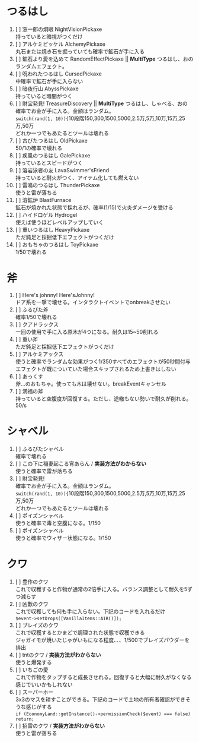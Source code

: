 # つるはし

1. [ ] 窓一郎の炯眼 NightVisionPickaxe<br>
持っていると暗視がつくだけ
2. [ ] アルケミピッケル AlchemyPickaxe<br>
丸石または焼き石を掘っていても確率で鉱石が手に入る
3. [ ] 鉱石より愛を込めて RandomEffectPickaxe || **MultiType** つるはし、おの<br>
ランダムエフェクト。
4. [ ] 呪われたつるはし CursedPickaxe<br>
中確率で鉱石が手に入らない
5. [ ] 暗夜行山 AbyssPickaxe<br>
持っていると暗闇がつく
6. [ ] 財宝発見! TreasureDiscovery || **MultiType** つるはし、しゃべる、おの<br>
確率でお金が手に入る。金額はランダム。<br>
`switch(rand(1, 10)){`10段階150,300,1500,5000,2.5万,5万,10万,15万,25万,50万<br>
どれか一つでもあたるとツールは壊れる
7. [ ] 古びたつるはし OldPickaxe<br>
50/1の確率で壊れる
8. [ ] 疾風のつるはし GalePickaxe<br>
持っているとスピードがつく
9. [ ] 溶岩泳者の友 LavaSwimmer'sFriend<br>
持っていると耐火がつく、アイテム化しても燃えない
10. [ ] 雷鳴のつるはし ThunderPickaxe<br>
使うと雷が落ちる
11. [ ] 溶鉱炉 BlastFurnace<br>
鉱石が焼かれた状態で採れるが、確率(1/15)で火炎ダメージを受ける
12. [ ] ハイドロゲル Hydrogel<br>
使えば使うほどレベルアップしていく
13. [ ] 重いつるはし HeavyPickaxe<br>
ただ鈍足と採掘低下エフェクトがつくだけ
14. [ ] おもちゃのつるはし ToyPickaxe<br>
1/50で壊れる
# 斧
1. [ ] Here's johnny! Here'sJohnny!<br>
ドア系を一撃で壊せる。インタラクトイベントでonbreakさせたい
2. [ ] ふるびた斧<br>
確率1/50で壊れる
3. [ ] クアドラックス<br>
一回の使用で手に入る原木が4つになる。耐久は15~50削れる
4. [ ] 重い斧<br>
ただ鈍足と採掘低下エフェクトがつくだけ
5. [ ] アルケミアックス<br>
使うと確率でランダムな効果がつく1/350すべてのエフェクトが50秒間付与<br>
エフェクトが既についていた場合スキップされるため上書きはしない
6. [ ] あっくす<br>
斧...のおもちゃ。使っても木は壊せない。breakEventキャンセル
7. [ ] 満福の斧<br>
持っていると空腹度が回復する。ただし、途轍もない勢いで耐久が削れる。50/s
# シャベル
1. [ ] ふるびたシャベル<br>
確率で壊れる
2. [ ] この下に稲妻起こる宵あらん / **実装方法がわからない**<br>
使うと確率で雷が落ちる
3. [ ] 財宝発見!<br>
確率でお金が手に入る。金額はランダム。<br>
`switch(rand(1, 10)){`10段階150,300,1500,5000,2.5万,5万,10万,15万,25万,50万<br>
どれか一つでもあたるとツールは壊れる
4. [ ] ポイズンシャベル<br>
使うと確率で毒と空腹になる。1/150
5. [ ] ポイズンシャベル<br>
使うと確率でウィザー状態になる。1/150
# クワ
1. [ ] 豊作のクワ<br>
これで収穫すると作物が通常の2倍手に入る。バランス調整として耐久を5ずつ減らす
2. [ ] 凶歉のクワ<br>
これで収穫しても何も手に入らない。下記のコードを入れるだけ<br>
`$event->setDrops([VanillaItems::AIR()]);`
3. [ ] ブレイズのクワ<br>
これで収穫するとかまどで調理された状態で収穫できる<br>
ジャガイモが焼いたじゃがいもになる程度、、、1/500でブレイズパウダーを排出
4. [ ] tntのクワ / **実装方法がわからない**<br>
使うと爆発する
5. [ ] いちごの愛<br>
これで作物をタップすると成長させれる。回復すると大幅に耐久がなくなる感じでいいかもしれない
6. [ ] スーパーホー<br>
3x3のマスを耕すことができる。下記のコードで土地の所有者確認ができそうな感じがする<br>
`if (EconomyLand::getInstance()->permissionCheck($event) === false) return;`
7. [ ] 招雷のクワ / **実装方法がわからない**<br>
使うと雷が落ちる
